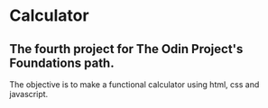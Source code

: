 # Calculator

## The fourth project for The Odin Project's Foundations path.

The objective is to make a functional calculator using html, css and javascript.
